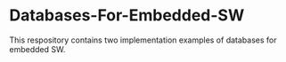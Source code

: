 # Databases-For-Embedded-SW
This respository contains two implementation examples of databases for embedded SW.
